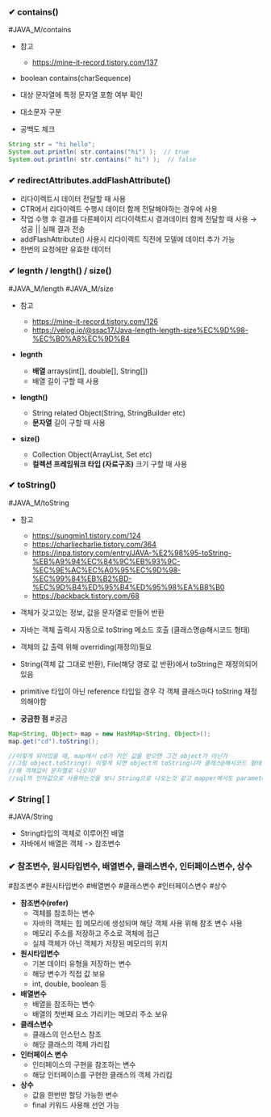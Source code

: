 ### ✔ **contains()**
#JAVA_M/contains
- 참고
	- https://mine-it-record.tistory.com/137

- boolean contains(charSequence)
- 대상 문자열에 특정 문자열 포함 여부 확인
- 대소문자 구분
- 공백도 체크

```java
String str = "hi hello";
System.out.println( str.contains("hi") );  // true
System.out.println( str.contains(" hi") );  // false
```

### ✔ **redirectAttributes.addFlashAttribute()**
- 리다이렉트시 데이터 전달할 때 사용
- CTR에서 리다이렉트 수행시 데이터 함께 전달해야하는 경우에 사용
- 작업 수행 후 결과를 다른페이지 리다이렉트시 결과데이터 함께 전달할 때 사용 → 성공 || 실패 결과 전송
- addFlashAttribute() 사용시 리다이렉트 직전에 모델에 데이터 추가 가능
- 한번의 요청에만 유효한 데이터

### ✔ **legnth / length() / size()**
#JAVA_M/length #JAVA_M/size 
- 참고
	- https://mine-it-record.tistory.com/126
	- https://velog.io/@ssac17/Java-length-length-size%EC%9D%98-%EC%B0%A8%EC%9D%B4

- **legnth**
	- **배열** arrays(int[], double[], String[])
	- 배열 길이 구할 때 사용

- **length()**
	- String related Object(String, StringBuilder etc)
	- **문자열** 길이 구할 때 사용

- **size()**
	- Collection Object(ArrayList, Set etc)
	- **컬렉션 프레임워크 타입 (자료구조)** 크기 구할 때 사용


### ✔ **toString()**
#JAVA_M/toString 
- 참고
	- https://sungmin1.tistory.com/124
	- https://charliecharlie.tistory.com/364
	- https://inpa.tistory.com/entry/JAVA-%E2%98%95-toString-%EB%A9%94%EC%84%9C%EB%93%9C-%EC%9E%AC%EC%A0%95%EC%9D%98-%EC%99%84%EB%B2%BD-%EC%9D%B4%ED%95%B4%ED%95%98%EA%B8%B0
	- https://backback.tistory.com/68

- 객체가 갖고있는 정보, 값을 문자열로 만들어 반환
- 자바는 객체 출력시 자동으로 toString 메소드 호출 (클래스명@해시코드 형태)
- 객체의 값 출력 위해 overriding(재정의)필요
- String(객체 값 그대로 반환), File(해당 경로 값 반환)에서 toString은 재정의되어있음
- primitive 타입이 아닌 reference 타입일 경우 각 객체 클래스마다 toString 재정의해야함

- **궁금한 점**
#궁금 
```java
Map<String, Object> map = new HashMap<String, Object>(); 
map.get("cd").toString();

//이렇게 되어있을 때, map에서 cd가 키인 값을 받으면 그건 object가 아닌가
//그럼 object.toString() 이렇게 되면 object의 toString니까 클래스@해시코드 형태로 나와야하지 않나
//왜 객채값이 문자열로 나오지?
//sql의 인자값으로 사용하는것을 보니 String으로 나오는것 같고 mapper에서도 parameter = String으로 되어있다.
```


### ✔ **String[ ]**
#JAVA/String 
- String타입의 객체로 이루어진 배열
- 자바에서 배열은 객체 -> 참조변수

### ✔ **참조변수, 원시타입변수, 배열변수, 클래스변수, 인터페이스변수, 상수**
#참조변수 #원시타입변수 #배열변수 #클래스변수 #인터페이스변수 #상수 
- **참조변수(refer)**
	- 객체를 참조하는 변수
	- 자바의 객체는 힙 메모리에 생성되며 해당 객체 사용 위해 참조 변수 사용
	- 메모리 주소를 저장하고 주소로 객체에 접근
	- 실제 객체가 아닌 객체가 저장된 메모리의 위치
- **원시타입변수**
	- 기본 데이터 유형을 저장하는 변수
	- 해당 변수가 직접 값 보유
	- int, double, boolean 등
- **배열변수**
	- 배열을 참조하는 변수
	- 배열의 첫번째 요소 가리키는 메모리 주소 보유
- **클래스변수**
	- 클래스의 인스턴스 참조
	- 해당 클래스의 객체 가리킴
- **인터페이스 변수**
	- 인터페이스의 구현을 참조하는 변수
	- 해당 인터페이스를 구현한 클래스의 객체 가리킴
- **상수**
	- 값을 한번만 할당 가능한 변수
	- final 키워드 사용해 선언 가능


